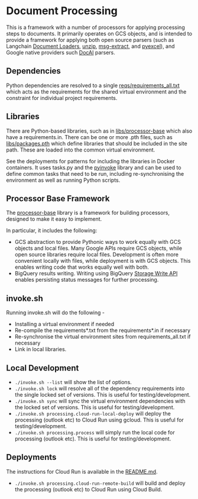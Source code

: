 # Document Processing

This is a framework with a number of processors for applying processing steps to documents. It primarily operates on GCS objects, and is intended to provide a framework for applying both open source parsers (such as Langchain [Document Loaders](https://python.langchain.com/v0.1/docs/modules/data_connection/document_loaders/), [unzip](https://docs.python.org/3/library/zipfile.html), [msg-extract](https://pypi.org/project/extract-msg/), and [pyexcel](https://pypi.org/project/pyexcel/)), and Google native providers such [DocAI](https://cloud.google.com/document-ai/docs/overview) parsers.

## Dependencies

Python dependencies are resolved to a single [reqs/requirements_all.txt](reqs/requirements_all.txt) which acts as the requirements for the shared virtual environment and the constraint for individual project requirements.

## Libraries

There are Python-based libraries, such as in [libs/processor-base](libs/processor-base) which also have a requirements.in. There can be one or more .pth files, such as [libs/packages.pth](libs/packages.pth) which define libraries that should be included in the site path. These are loaded into the common virtual environment.

See the deployments for patterns for including the libraries in Docker containers.
It uses tasks.py and the [pyinvoke](https://www.pyinvoke.org/) library and can be used to define common tasks that need to be run, including re-synchronising the environment as well as running Python scripts.

## Processor Base Framework

The [processor-base](libs/processor-base/README.md) library is a framework for building processors, designed to make it easy to implement.

In particular, it includes the following:

- GCS abstraction to provide Pythonic ways to work equally with GCS objects and local files. Many Google APIs require GCS objects, while open source libraries require local files. Development is often more convenient locally with files, while deployment is with GCS objects. This enables writing code that works equally well with both.
- BigQuery results writing. Writing using BigQuery [Storage Write API](https://cloud.google.com/bigquery/docs/write-api) enables persisting status messages for further processing.

## invoke.sh

Running invoke.sh will do the following -

- Installing a virtual environment if needed
- Re-compile the requirements*.txt from the requirements*.in if necessary
- Re-synchronise the virtual environment sites from requirements_all.txt if necessary
- Link in local libraries.

## Local Development

- `./invoke.sh --list` will show the list of options.
- `./invoke.sh lock` will resolve all of the dependency requirements into the single locked set of versions. This is useful for testing/development.
- `./invoke.sh sync` will sync the virtual environment dependencies with the locked set of versions. This is useful for testing/development.
- `./invoke.sh processing.cloud-run-local-deploy` will deploy the processing (outlook etc) to Cloud Run using gcloud. This is useful for testing/development.
- `./invoke.sh processing.process` will simply run the local code for processing (outlook etc). This is useful for testing/development.

## Deployments

The instructions for Cloud Run is available in the [README.md](terraform/README.md).

- `./invoke.sh processing.cloud-run-remote-build` will build and deploy the processing (outlook etc) to Cloud Run using Cloud Build.

